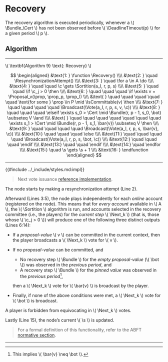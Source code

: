$$
\newcommand \DeadlineTimeout {\mathrm{DeadlineTimeout}}
\newcommand \Recovery {\mathrm{Recovery}}
\newcommand \ResynchronizationAttempt {\mathrm{ResynchronizationAttempt}}
\newcommand \Sortition {\mathrm{Sortition}}
\newcommand \Proposal {\mathrm{Proposal}}
\newcommand \IsCommittable {\mathrm{IsCommittable}}
\newcommand \Broadcast {\mathrm{Broadcast}}
\newcommand \Vote {\mathrm{Vote}}
\newcommand \Bundle {\mathrm{Bundle}}
\newcommand \Cert {\mathit{cert}}
\newcommand \Next {\mathit{next}}
\newcommand \function {\textbf{function }}
\newcommand \endfunction {\textbf{end function}}
\newcommand \if {\textbf{if }}
\newcommand \elseif {\textbf{else if }}
\newcommand \then {\textbf{ then}}
\newcommand \else {\textbf{else}}
\newcommand \endif {\textbf{end if}}
\newcommand \for {\textbf{for }}
\newcommand \do {\textbf{ do}}
\newcommand \endfor {\textbf{end for}}
\newcommand \c {\mathit{credentials}}
\newcommand \prop {\mathit{proposal}}
\newcommand \s {\mathit{step}}
$$

# Recovery

The recovery algorithm is executed periodically, whenever a \\( \Bundle_\Cert \\)
has not been observed before \\( \DeadlineTimeout(p) \\) for a given period \\( p \\).

## Algorithm

---

\\( \textbf{Algorithm 9} \text{: Recovery} \\)

$$
\begin{aligned}
&\text{1: } \function \Recovery() \\\\
&\text{2: } \quad \ResynchronizationAttempt() \\\\
&\text{3: } \quad \for a \in A \do \\\\
&\text{4: } \quad \quad \c \gets \Sortition(a_I, r, p, s) \\\\
&\text{5: } \quad \quad \if \c_j > 0 \then \\\\
&\text{6: } \quad \quad \quad \if \exists v = \Proposal_v(\prop, \prop_p, \prop_I) \\\\
&\text{   } \quad \quad \quad \quad \quad \text{for some } \prop \in P \mid \IsCommittable(v) \then \\\\
&\text{7: } \quad \quad \quad \quad \Broadcast(\Vote(a_I, r, p, s, v, \c)) \\\\
&\text{8: } \quad \quad \quad \elseif \exists s_0 > \Cert \mid \Bundle(r, p - 1, s_0, \bot) \subseteq V \land \\\\
&\text{   } \quad \quad \quad \quad \quad \quad \quad \exists s_1 > \Cert \mid \Bundle(r, p - 1, s_1, \bar{v}) \subseteq V \then \\\\
&\text{9: } \quad \quad \quad \quad \Broadcast(\Vote(a_I, r, p, s, \bar{v}, \c)) \\\\
&\text{10:} \quad \quad \quad \else \\\\
&\text{11:} \quad \quad \quad \quad \Broadcast(\Vote(a_I, r, p, s, \bot, \c)) \\\\
&\text{12:} \quad \quad \quad \endif \\\\
&\text{13:} \quad \quad \endif \\\\
&\text{14:} \quad \endfor \\\\
&\text{15:} \quad \s \gets \s + 1 \\\\
&\text{16: } \endfunction
\end{aligned}
$$

---

{{#include ../_include/styles.md:impl}}
> Next vote issuance [reference implementation](https://github.com/algorand/go-algorand/blob/d52e3dd8b31a17dfebac3d9158a76e8e62617462/agreement/player.go#L214).

The node starts by making a resynchronization attempt (Line 2).

Afterward (Lines 3:5), the node plays independently for each _online_ account (registered
on the node). This means that for _every account_ available in \\( A \\), the
\\( \Sortition \\) algorithm is run, and accounts selected in the recovery committee
(i.e., the players) for the _current step_ \\( \Next_k \\) (that is, those whose
\\( \c_j > 0 \\)) will produce one of the following three distinct outputs (Lines 6:14):

- If a _proposal-value_ \\( v \\) can be committed in the current context, then the
player broadcasts a \\( \Next_k \\) vote for \\( v \\).

- If no _proposal-value_ can be committed, and
  - No recovery step \\( \Bundle \\) for the _empty proposal-value_ (\\( \bot \\))
  was observed in the _previous period_, and
  - A recovery step \\( \Bundle \\) for the _pinned value_ was observed in the
  _previous period_[^1],

  then a \\( \Next_k \\) vote for \\( \bar{v} \\) is broadcast by the player.

- Finally, if none of the above conditions were met, a \\( \Next_k \\) vote for
\\( \bot \\) is broadcast.

A player is forbidden from equivocating in \\( \Next_k \\) votes.

Lastly (Line 15), the node’s current \\( \s \\) is updated.

> For a formal definition of this functionality, refer to the ABFT [normative section](./abft.md#recovery).

---

[^1]: This implies \\( \bar{v} \neq \bot \\).